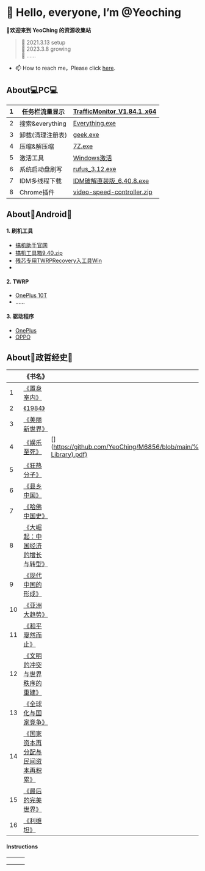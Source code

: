 # 👋 Hello, everyone, I’m @Yeoching
**👀欢迎来到 YeoChing 的资源收集站**
    
>🌱 2021.3.13 setup  
>🌱 2023.3.8 growing  
>🌱 ……
- 📫 How to reach me，Please click [here](http://www.coolapk.com/u/2483998).   
 
## About💻PC💻
|1|任务栏流量显示| [TrafficMonitor_V1.84.1_x64](https://voohlly.lanzoue.com/ivQrQ0pm0bgf)|
|---|---|---|
|2|搜索&everything|[Everything.exe](https://voohlly.lanzoue.com/itdvkmqnr2f)|
|3|卸载(清理注册表)|[geek.exe](https://voohlly.lanzoue.com/i2FWH0lpyoza)|
|4|压缩&解压缩|[7Z.exe](https://voohlly.lanzoue.com/iYSfwmqnyrc)|
|5|激活工具|[Windows激活](https://voohlly.lanzoue.com/ia6Mkmruhde)|
|6|系统启动盘刷写|[rufus_3.12.exe](https://voohlly.lanzoue.com/iNT8tmqnm2f)|
|7|IDM多线程下载|[IDM破解直装版_6.40.8.exe](https://voohlly.lanzoue.com/iyo2v0pm4m8h)|
|8|Chrome插件|[video-speed-controller.zip](https://voohlly.lanzoue.com/irVXs0pm4l8b)|

## About🤖Android🤖
#### 1. 刷机工具
  - [搞机助手官网](https://lsdy.top/gjzs)
  - [搞机工具箱9.40.zip](https://voohlly.lanzoue.com/idm5F0pm4lfi)
  - [残芯专用TWRPRecovery入工具Win](https://voohlly.lanzoue.com/iq0FLm90swb)
  - []()
#### 2. TWRP              
  - [OnePlus 10T]()
  - ……

#### 3. 驱动程序              
  - [OnePlus]()
  - [OPPO]()


## About📖政哲经史📖

| |《书名》|🔗本站链接🔗|Keywords|
|---|---|---|---|
|1|[《置身室内》](https://voohlly.lanzoue.com/i7MVU0qbo3lg)|[](https://github.com/YeoChing/M6856/blob/ff6483e36971564059edb71c549f14c1710d722f/%E7%BD%AE%E8%BA%AB%E4%BA%8B%E5%86%85%20_%20%E4%B8%AD%E5%9B%BD%E6%94%BF%E5%BA%9C%E4%B8%8E%E7%BB%8F%E6%B5%8E%E5%8F%91%E5%B1%95_%E5%85%B0%E5%B0%8F%E6%AC%A2_zhelper-search.pdf)||
|2|[《1984》]()||
|3|[《美丽新世界》]()||
|4|[《娱乐至死》](https://voohlly.lanzoue.com/iZLTi0qbnkta)|[](https://github.com/YeoChing/M6856/blob/main/%E5%AA%92%E4%BB%8B%E6%89%B9%E8%AF%84%E4%B8%89%E9%83%A8%E6%9B%B2%EF%BC%9A%E5%A8%B1%E4%B9%90%E8%87%B3%E6%AD%BB%2B%E7%AB%A5%E5%B9%B4%E7%9A%84%E6%B6%88%E9%80%9D%2B%E6%8A%80%E6%9C%AF%E5%9E%84%E6%96%AD%EF%BC%88%E5%A5%97%E8%A3%85%E5%85%B13%E5%86%8C%EF%BC%89%EF%BC%88%E6%B3%A2%E6%96%AF%E6%9B%BC%E2%80%9C%E5%AA%92%E4%BB%8B%E6%89%B9%E8%AF%84%E4%B8%89%E9%83%A8%E6%9B%B2%E2%80%9D%EF%BC%89%20(%E5%B0%BC...%20(Z-Library).pdf)|||
|5|[《狂热分子》](https://voohlly.lanzoue.com/i2FI10qbnkpg)|[](https://github.com/YeoChing/M6856/blob/ff6483e36971564059edb71c549f14c1710d722f/%E7%8B%82%E7%83%AD%E5%88%86%E5%AD%90%EF%BC%9A%E7%A0%81%E5%A4%B4%E5%B7%A5%E4%BA%BA%E5%93%B2%E5%AD%A6%E5%AE%B6%E7%9A%84%E6%B2%89%E6%80%9D%E5%BD%95%20(%E3%80%94%E7%BE%8E%E3%80%95%E5%9F%83%E9%87%8C%E5%85%8B%C2%B7%E9%9C%8D%E5%BC%97%E8%91%97%EF%BC%9B%E6%A2%81%E6%B0%B8%E5%AE%89%E8%AF%91)%20(Z-Library).pdf)||
|6|[《县乡中国》](https://voohlly.lanzoue.com/iJCvb0qbnmfi)|[](https://github.com/YeoChing/M6856/blob/main/%E5%8E%BF%E4%B9%A1%E4%B8%AD%E5%9B%BD.pdf)|||
|7|[《哈佛中国史》](https://voohlly.lanzoue.com/iQbWc0qbnrjc)|||
|8|[《大崛起：中国经济的增长与转型》](https://voohlly.lanzoue.com/iD8PG0qbnmbe)|||
|9|[《现代中国的形成》]()|||
|10|[《亚洲大趋势》]()|||
|11|[《和平戛然而止》]()|||
|12|[《文明的冲突与世界秩序的重建》](https://voohlly.lanzoue.com/iDgXG0qbnrxg)|[](https://github.com/YeoChing/M6856/blob/main/%E6%96%87%E6%98%8E%E7%9A%84%E5%86%B2%E7%AA%81%E4%B8%8E%E4%B8%96%E7%95%8C%E7%A7%A9%E5%BA%8F%E7%9A%84%E9%87%8D%E5%BB%BA.pdf)|xxxx||
|13|[《全球化与国家竞争》](https://voohlly.lanzoue.com/ibFeh0qbo4of)|[](https://github.com/YeoChing/M6856/blob/ff6483e36971564059edb71c549f14c1710d722f/%E5%85%A8%E7%90%83%E5%8C%96%E4%B8%8E%E5%9B%BD%E5%AE%B6%E7%AB%9E%E4%BA%89%EF%BC%9A%E6%96%B0%E5%85%B4%E4%B8%83%E5%9B%BD%E6%AF%94%E8%BE%83%E7%A0%94%E7%A9%B6%EF%BC%88%E6%B8%A9%E9%93%81%E5%86%9B%E6%95%99%E6%8E%88%E5%9B%A2%E9%98%9F%E5%8E%86%E6%97%B6%E5%8D%81%E5%B9%B4%E6%88%90%E6%9E%9C%EF%BC%8C%E6%8F%AD%E7%A4%BA%E9%87%91%E8%9E%8D%E5%85%A8%E7%90%83%E5%8C%96%E7%9A%84%E6%9C%AC%E8%B4%A8%EF%BC%8C%E6%8E%A2%E5%AF%BB%E5%8F%91%E5%B1%95%E4%B8%AD%E5%9B%BD%E5%AE%B6%E7%9A%84%E7%AA%81%E5%9B%B4%E4%B9%8B%E8%B7%AF%EF%BC%8C%E7%BB%A7%E5%85%AB%E6%AC%A1%E5%8D%B1%E6%9C%BA%E3%80%81%E5%8E%BB%E4%BE%9D%E9%99%84%E3%80%81%E8%A7%A3%E6%9E%84%E7%8E%B0%E4%BB%A3%E5%8C%96%E5%90%8E%E9%87%8D%E7%A3%85%E5%8A%9B.pdf)||
|14|[《国家资本再分配与民间资本再积累》](https://voohlly.lanzoue.com/ij5fS0qbo56d)|[](https://github.com/YeoChing/M6856/blob/main/%E5%9B%BD%E5%AE%B6%E8%B5%84%E6%9C%AC%E5%86%8D%E5%88%86%E9%85%8D%E4%B8%8E%E6%B0%91%E9%97%B4%E8%B5%84%E6%9C%AC%E5%86%8D%E7%A7%AF%E7%B4%AF_%E6%B8%A9%E9%93%81%E5%86%9B_zhelper-search.pdf)||
|15|[《最后的完美世界》](https://voohlly.lanzoue.com/iCUEk0qbnqah)||
|16|[《利维坦》](https://voohlly.lanzoue.com/i6LTn0qbnryh)||   ||

#### Instructions

|   |   |   |
|---|---|---|
|   |   |   |
|   |   |   |
|   |   |   |

<!---
@TopolerMay a ✨ special ✨ repository because its `README.md` (this file) appears on your GitHub profile.
You can click the Preview link to take a look at your changes.
--->
